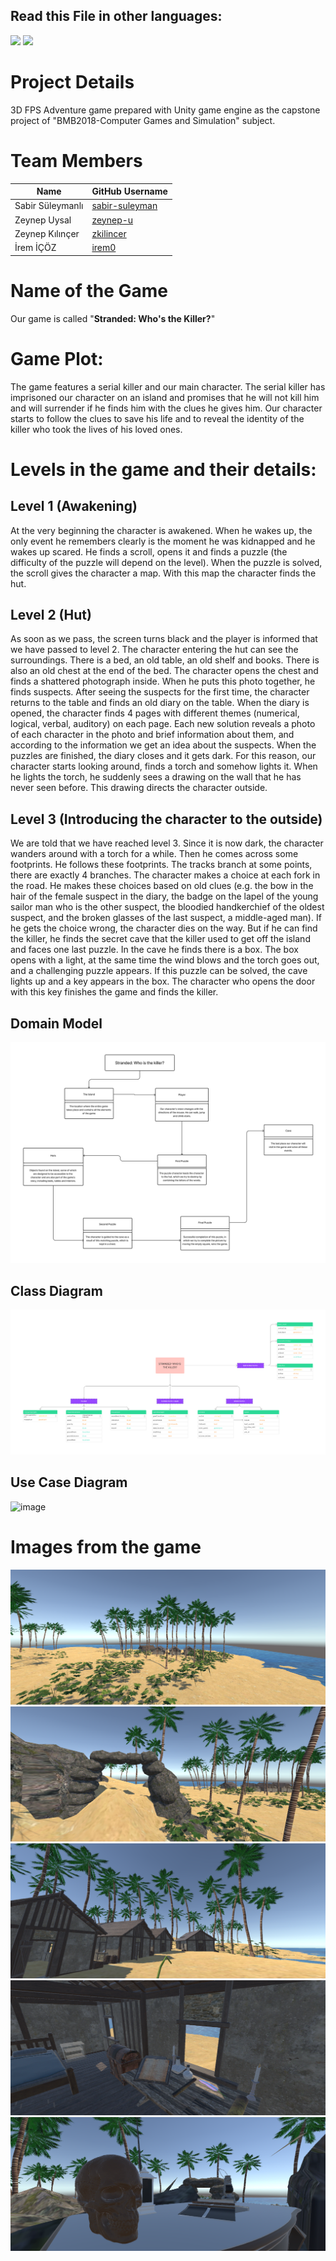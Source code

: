 ## Read this File in other languages:
<a href="README.md"><img src="https://img.shields.io/badge/-ENGLISH-red?style=for-the-badge"></a>
<a href="README.tr.md"><img src="https://img.shields.io/badge/-T%C3%9CRK%C3%87E-red?style=for-the-badge"></a>

# Project Details

3D FPS Adventure game prepared with Unity game engine as the capstone project of "BMB2018-Computer Games and Simulation" subject.

# Team Members

| Name                  | GitHub Username                                     |
|-----------------------|-----------------------------------------------------|
| Sabir Süleymanlı      | [sabir-suleyman](https://github.com/sabir-suleyman) |
| Zeynep Uysal          | [zeynep-u](https://github.com/zeynep-u)             |
| Zeynep Kılınçer       | [zkilincer](https://github.com/zkilincer)           |
| İrem İÇÖZ             | [irem0](https://github.com/irem0)                   |


# Name of the Game
Our game is called "**Stranded: Who's the Killer?**"

# Game Plot:
The game features a serial killer and our main character. The serial killer has imprisoned our character on an island and promises that he will not kill him and will surrender if he finds him with the clues he gives him. Our character starts to follow the clues to save his life and to reveal the identity of the killer who took the lives of his loved ones.

# Levels in the game and their details:

## Level 1 (Awakening)

At the very beginning the character is awakened. When he wakes up, the only event he remembers clearly is the moment he was kidnapped and he wakes up scared. He finds a scroll, opens it and finds a puzzle (the difficulty of the puzzle will depend on the level). When the puzzle is solved, the scroll gives the character a map. With this map the character finds the hut.


## Level 2 (Hut)

As soon as we pass, the screen turns black and the player is informed that we have passed to level 2. The character entering the hut can see the surroundings. There is a bed, an old table, an old shelf and books. There is also an old chest at the end of the bed. The character opens the chest and finds a shattered photograph inside. When he puts this photo together, he finds suspects. After seeing the suspects for the first time, the character returns to the table and finds an old diary on the table. When the diary is opened, the character finds 4 pages with different themes (numerical, logical, verbal, auditory) on each page. Each new solution reveals a photo of each character in the photo and brief information about them, and according to the information we get an idea about the suspects. When the puzzles are finished, the diary closes and it gets dark. For this reason, our character starts looking around, finds a torch and somehow lights it. When he lights the torch, he suddenly sees a drawing on the wall that he has never seen before. This drawing directs the character outside.


## Level 3 (Introducing the character to the outside)
We are told that we have reached level 3. Since it is now dark, the character wanders around with a torch for a while. Then he comes across some footprints. He follows these footprints. The tracks branch at some points, there are exactly 4 branches. The character makes a choice at each fork in the road. He makes these choices based on old clues (e.g. the bow in the hair of the female suspect in the diary, the badge on the lapel of the young sailor man who is the other suspect, the bloodied handkerchief of the oldest suspect, and the broken glasses of the last suspect, a middle-aged man). If he gets the choice wrong, the character dies on the way. But if he can find the killer, he finds the secret cave that the killer used to get off the island and faces one last puzzle. In the cave he finds there is a box. The box opens with a light, at the same time the wind blows and the torch goes out, and a challenging puzzle appears. If this puzzle can be solved, the cave lights up and a key appears in the box. The character who opens the door with this key finishes the game and finds the killer.


## Domain Model

![image](https://github.com/sabir-suleyman/Stranded-Who-is-the-Killer/blob/main/images/domaineng.png)

## Class Diagram

![image](https://github.com/sabir-suleyman/Stranded-Who-is-the-Killer/blob/main/images/umleng.png)

## Use Case Diagram

![image](https://github.com/sabir-suleyman/Stranded-Who-is-the-Killer/blob/main/images/usecaseeng.png)

# Images from the game

![image](https://github.com/sabir-suleyman/Stranded-Who-is-the-Killer/blob/main/images/oyun1.PNG)
![image](https://github.com/sabir-suleyman/Stranded-Who-is-the-Killer/blob/main/images/oyun2.PNG)
![image](https://github.com/sabir-suleyman/Stranded-Who-is-the-Killer/blob/main/images/oyun3.PNG)
![image](https://github.com/sabir-suleyman/Stranded-Who-is-the-Killer/blob/main/images/oyun4.PNG)
![image](https://github.com/sabir-suleyman/Stranded-Who-is-the-Killer/blob/main/images/oyun5.PNG)

